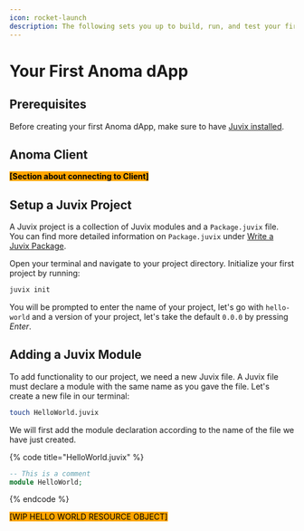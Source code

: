```yaml
---
icon: rocket-launch
description: The following sets you up to build, run, and test your first Anoma dApp.
---
```


# Your First Anoma dApp

## Prerequisites

Before creating your first Anoma dApp, make sure to have [Juvix installed](../getting-started/install-juvix.md).

## Anoma Client

<mark style="background-color:orange;">**\[Section about connecting to Client]**</mark>

## Setup a Juvix Project

A Juvix project is a collection of Juvix modules and a `Package.juvix` file. You can find more detailed information on `Package.juvix` under [Write a Juvix Package](configure-a-juvix-package.md).

Open your terminal and navigate to your project directory. Initialize your first project by running:

```bash
juvix init
```

You will be prompted to enter the name of your project, let's go with `hello-world` and a version of your project, let's take the default `0.0.0` by pressing _Enter_.

## Adding a Juvix Module

To add functionality to our project, we need a new Juvix file. A Juvix file must declare a module with the same name as you gave the file. Let's create a new file in our terminal:

```bash
touch HelloWorld.juvix
```

We will first add the module declaration according to the name of the file we have just created.

{% code title="HelloWorld.juvix" %}
```agda
-- This is a comment
module HelloWorld;
```
{% endcode %}



<mark style="background-color:orange;">\[WIP HELLO WORLD RESOURCE OBJECT]</mark>
